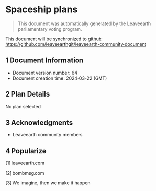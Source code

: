 # Spaceship plans

>This document was automatically generated by the Leaveearth parliamentary voting program.

This document will be synchronized to github: https://github.com/leaveearthgit/leaveearth-community-document

## 1 Document Information

- Document version number: 64
- Document creation time: 2024-03-22 (GMT)

## 2 Plan Details

No plan selected

## 3 Acknowledgments
* Leaveearth community members

## 4 Popularize
[1] leaveearth.com

[2] bombmsg.com

[3] We imagine, then we make it happen